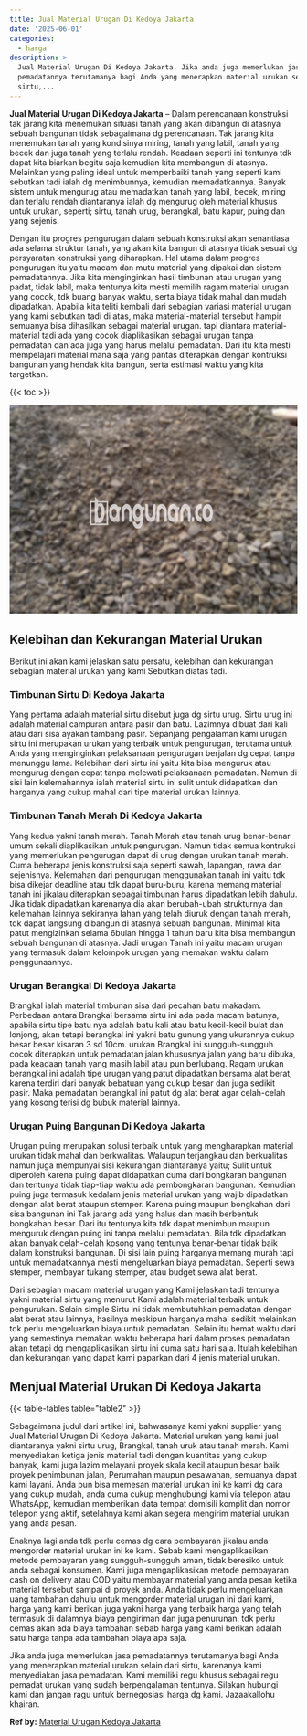 ```yaml
---
title: Jual Material Urugan Di Kedoya Jakarta
date: '2025-06-01'
categories:
  - harga
description: >-
  Jual Material Urugan Di Kedoya Jakarta. Jika anda juga memerlukan jasa
  pemadatannya terutamanya bagi Anda yang menerapkan material urukan selain dari
  sirtu,...
---
```


**Jual Material Urugan Di Kedoya Jakarta** – Dalam perencanaan konstruksi tak jarang kita menemukan situasi tanah yang akan dibangun di atasnya sebuah bangunan tidak sebagaimana dg perencanaan. Tak jarang kita menemukan tanah yang kondisinya miring, tanah yang labil, tanah yang becek dan juga tanah yang terlalu rendah. Keadaan seperti ini tentunya tdk dapat kita biarkan begitu saja kemudian kita membangun di atasnya. Melainkan yang paling ideal untuk memperbaiki tanah yang seperti kami sebutkan tadi ialah dg menimbunnya, kemudian memadatkannya. Banyak sistem untuk mengurug atau memadatkan tanah yang labil, becek, miring dan terlalu rendah diantaranya ialah dg mengurug oleh material khusus untuk urukan, seperti; sirtu, tanah urug, berangkal, batu kapur, puing dan yang sejenis.

Dengan itu progres pengurugan dalam sebuah konstruksi akan senantiasa ada selama struktur tanah, yang akan kita bangun di atasnya tidak sesuai dg persyaratan konstruksi yang diharapkan. Hal utama dalam progres pengurugan itu yaitu macam dan mutu material yang dipakai dan sistem pemadatannya. Jika kita menginginkan hasil timbunan atau urugan yang padat, tidak labil, maka tentunya kita mesti memilih ragam material urugan yang cocok, tdk buang banyak waktu, serta biaya tidak mahal dan mudah dipadatkan. Apabila kita teliti kembali dari sebagian variasi material urugan yang kami sebutkan tadi di atas, maka material-material tersebut hampir semuanya bisa dihasilkan sebagai material urugan. tapi diantara material-material tadi ada yang cocok diaplikasikan sebagai urugan tanpa pemadatan dan ada juga yang harus melalui pemadatan. Dari itu kita mesti mempelajari material mana saja yang pantas diterapkan dengan kontruksi bangunan yang hendak kita bangun, serta estimasi waktu yang kita targetkan.

{{< toc >}}

![Jual Material Urugan Di Kedoya Jakarta](/images/jual-urugan-24.png)

## Kelebihan dan Kekurangan Material Urukan

Berikut ini akan kami jelaskan satu persatu, kelebihan dan kekurangan sebagian material urukan yang kami Sebutkan diatas tadi.

### Timbunan Sirtu Di Kedoya Jakarta

Yang pertama adalah material sirtu disebut juga dg sirtu urug. Sirtu urug ini adalah material campuran antara pasir dan batu. Lazimnya dibuat dari kali atau dari sisa ayakan tambang pasir. Sepanjang pengalaman kami urugan sirtu ini merupakan urukan yang terbaik untuk pengurugan, terutama untuk Anda yang menginginkan pelaksanaan pengurugan berjalan dg cepat tanpa menunggu lama. Kelebihan dari sirtu ini yaitu kita bisa menguruk atau mengurug dengan cepat tanpa melewati pelaksanaan pemadatan. Namun di sisi lain kelemahannya ialah material sirtu ini sulit untuk didapatkan dan harganya yang cukup mahal dari tipe material urukan lainnya.

### Timbunan Tanah Merah Di Kedoya Jakarta

Yang kedua yakni tanah merah. Tanah Merah atau tanah urug benar-benar umum sekali diaplikasikan untuk pengurugan. Namun tidak semua kontruksi yang memerlukan pengurugan dapat di urug dengan urukan tanah merah. Cuma beberapa jenis konstruksi saja seperti sawah, lapangan, rawa dan sejenisnya. Kelemahan dari pengurugan menggunakan tanah ini yaitu tdk bisa dikejar deadline atau tdk dapat buru-buru, karena memang material tanah ini jikalau diterapkan sebagai timbunan harus dipadatkan lebih dahulu. Jika tidak dipadatkan karenanya dia akan berubah-ubah strukturnya dan kelemahan lainnya sekiranya lahan yang telah diuruk dengan tanah merah, tdk dapat langsung dibangun di atasnya sebuah bangunan. Minimal kita patut mengizinkan selama 6bulan hingga 1 tahun baru kita bisa membangun sebuah bangunan di atasnya. Jadi urugan Tanah ini yaitu macam urugan yang termasuk dalam kelompok urugan yang memakan waktu dalam penggunaannya.

### Urugan Berangkal Di Kedoya Jakarta

Brangkal ialah material timbunan sisa dari pecahan batu makadam. Perbedaan antara Brangkal bersama sirtu ini ada pada macam batunya, apabila sirtu tipe batu nya adalah batu kali atau batu kecil-kecil bulat dan lonjong, akan tetapi berangkal ini yakni batu gunung yang ukurannya cukup besar besar kisaran 3 sd 10cm. urukan Brangkal ini sungguh-sungguh cocok diterapkan untuk pemadatan jalan khususnya jalan yang baru dibuka, pada keadaan tanah yang masih labil atau pun berlubang. Ragam urukan berangkal ini adalah tipe urugan yang patut dipadatkan bersama alat berat, karena terdiri dari banyak bebatuan yang cukup besar dan juga sedikit pasir. Maka pemadatan berangkal ini patut dg alat berat agar celah-celah yang kosong terisi dg bubuk material lainnya.

### Urugan Puing Bangunan Di Kedoya Jakarta

Urugan puing merupakan solusi terbaik untuk yang mengharapkan material urukan tidak mahal dan berkwalitas. Walaupun terjangkau dan berkualitas namun juga mempunyai sisi kekurangan diantaranya yaitu; Sulit untuk diperoleh karena puing dapat didapatkan cuma dari bongkaran bangunan dan tentunya tidak tiap-tiap waktu ada pembongkaran bangunan. Kemudian puing juga termasuk kedalam jenis material urukan yang wajib dipadatkan dengan alat berat ataupun stemper. Karena puing maupun bongkahan dari sisa bangunan ini Tak jarang ada yang halus dan masih berbentuk bongkahan besar. Dari itu tentunya kita tdk dapat menimbun maupun menguruk dengan puing ini tanpa melalui pemadatan. Bila tdk dipadatkan akan banyak celah-celah kosong yang tentunya benar-benar tidak baik dalam konstruksi bangunan. Di sisi lain puing harganya memang murah tapi untuk memadatkannya mesti mengeluarkan biaya pemadatan. Seperti sewa stemper, membayar tukang stemper, atau budget sewa alat berat.

Dari sebagian macam material urugan yang Kami jelaskan tadi tentunya yakni material sirtu yang menurut Kami adalah material terbaik untuk pengurukan. Selain simple Sirtu ini tidak membutuhkan pemadatan dengan alat berat atau lainnya, hasilnya meskipun harganya mahal sedikit melainkan tdk perlu mengeluarkan biaya untuk pemadatan. Selain itu hemat waktu dari yang semestinya memakan waktu beberapa hari dalam proses pemadatan akan tetapi dg mengaplikasikan sirtu ini cuma satu hari saja. Itulah kelebihan dan kekurangan yang dapat kami paparkan dari 4 jenis material urukan.

## Menjual Material Urukan Di Kedoya Jakarta

{{< table-tables table="table2" >}}

Sebagaimana judul dari artikel ini, bahwasanya kami yakni supplier yang Jual Material Urugan Di Kedoya Jakarta. Material urukan yang kami jual diantaranya yakni sirtu urug, Brangkal, tanah uruk atau tanah merah. Kami menyediakan ketiga jenis material tadi dengan kuantitas yang cukup banyak, kami juga lazim melayani proyek skala kecil ataupun besar baik proyek penimbunan jalan, Perumahan maupun pesawahan, semuanya dapat kami layani. Anda pun bisa memesan material urukan ini ke kami dg cara yang cukup mudah, anda cuma cukup menghubungi kami via telepon atau WhatsApp, kemudian memberikan data tempat domisili komplit dan nomor telepon yang aktif, setelahnya kami akan segera mengirim material urukan yang anda pesan.

Enaknya lagi anda tdk perlu cemas dg cara pembayaran jikalau anda mengorder material urukan ini ke kami. Sebab kami mengaplikasikan metode pembayaran yang sungguh-sungguh aman, tidak beresiko untuk anda sebagai konsumen. Kami juga mengaplikasikan metode pembayaran cash on delivery atau COD yaitu membayar material yang anda pesan ketika material tersebut sampai di proyek anda. Anda tidak perlu mengeluarkan uang tambahan dahulu untuk mengorder material urugan ini dari kami, harga yang kami berikan juga yakni harga yang terbaik harga yang telah termasuk di dalamnya biaya pengiriman dan juga penurunan. tdk perlu cemas akan ada biaya tambahan sebab harga yang kami berikan adalah satu harga tanpa ada tambahan biaya apa saja.

Jika anda juga memerlukan jasa pemadatannya terutamanya bagi Anda yang menerapkan material urukan selain dari sirtu, karenanya kami menyediakan jasa pemadatan. Kami memiliki regu khusus sebagai regu pemadat urukan yang sudah berpengalaman tentunya. Silakan hubungi kami dan jangan ragu untuk bernegosiasi harga dg kami. Jazaakallohu khairan.

**Ref by:** [Material Urugan Kedoya Jakarta](https://id.wikipedia.org/wiki/Material)
